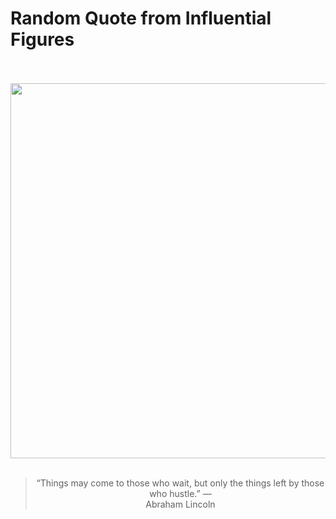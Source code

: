 # Random Quote from Influential Figures

<div align="center">
  <br>
  <br>
  <a href="https://en.wikipedia.org/wiki/Abraham_Lincoln" title="Abraham Lincoln - Wikipedia"><img src="https://upload.wikimedia.org/wikipedia/commons/thumb/a/ab/Abraham_Lincoln_O-77_matte_collodion_print.jpg/1200px-Abraham_Lincoln_O-77_matte_collodion_print.jpg" width="600px"></a>
  <br>
  <br>
  <blockquote>&ldquo;Things may come to those who wait, but only the things left by those who hustle.&rdquo; &mdash; <footer>Abraham Lincoln</footer></blockquote>
</div>
  